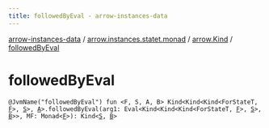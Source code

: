 ```yaml
---
title: followedByEval - arrow-instances-data
---
```


[arrow-instances-data](../../index.html) / [arrow.instances.statet.monad](../index.html) / [arrow.Kind](index.html) / [followedByEval](./followed-by-eval.html)

# followedByEval

`@JvmName("followedByEval") fun <F, S, A, B> Kind<Kind<Kind<ForStateT, `[`F`](followed-by-eval.html#F)`>, `[`S`](followed-by-eval.html#S)`>, `[`A`](followed-by-eval.html#A)`>.followedByEval(arg1: Eval<Kind<Kind<Kind<ForStateT, `[`F`](followed-by-eval.html#F)`>, `[`S`](followed-by-eval.html#S)`>, `[`B`](followed-by-eval.html#B)`>>, MF: Monad<`[`F`](followed-by-eval.html#F)`>): Kind<`[`S`](followed-by-eval.html#S)`, `[`B`](followed-by-eval.html#B)`>`